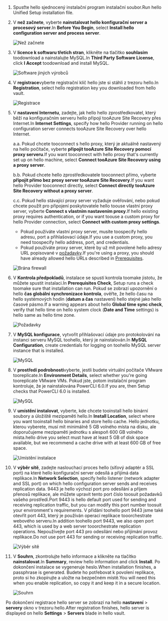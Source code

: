 1. <span data-ttu-id="bed6c-101">Spusťte hello sjednocený instalační program instalační soubor.</span><span class="sxs-lookup"><span data-stu-id="bed6c-101">Run hello Unified Setup installation file.</span></span>
2. <span data-ttu-id="bed6c-102">V **než začnete**, vyberte **nainstalovat hello konfigurační server a procesový server**.</span><span class="sxs-lookup"><span data-stu-id="bed6c-102">In **Before You Begin**, select **Install hello configuration server and process server**.</span></span>

    ![Než začnete](./media/site-recovery-add-configuration-server/combined-wiz1.png)

3. <span data-ttu-id="bed6c-104">V **licence k softwaru třetích stran**, klikněte na tlačítko **souhlasím** toodownload a nainstalujte MySQL.</span><span class="sxs-lookup"><span data-stu-id="bed6c-104">In **Third Party Software License**, click **I Accept** toodownload and install MySQL.</span></span>

    ![Software jiných výrobců](./media/site-recovery-add-configuration-server/combined-wiz2.png)
4. <span data-ttu-id="bed6c-106">V **registrace**vyberte registrační klíč hello jste si stáhli z trezoru hello.</span><span class="sxs-lookup"><span data-stu-id="bed6c-106">In **Registration**, select hello registration key you downloaded from hello vault.</span></span>

    ![Registrace](./media/site-recovery-add-configuration-server/combined-wiz3.png)
5. <span data-ttu-id="bed6c-108">V **nastavení Internetu**, zadejte, jak hello hello zprostředkovatel, který běží na konfiguračním serveru hello připojí tooAzure Site Recovery přes Internet.</span><span class="sxs-lookup"><span data-stu-id="bed6c-108">In **Internet Settings**, specify how hello Provider running on hello configuration server connects tooAzure Site Recovery over hello Internet.</span></span>

   <span data-ttu-id="bed6c-109">a.</span><span class="sxs-lookup"><span data-stu-id="bed6c-109">a.</span></span> <span data-ttu-id="bed6c-110">Pokud chcete tooconnect s hello proxy, který je aktuálně nastavený na hello počítače, vyberte **připojit tooAzure Site Recovery pomocí proxy serveru**.</span><span class="sxs-lookup"><span data-stu-id="bed6c-110">If you want tooconnect with hello proxy that's currently set up on hello machine, select **Connect tooAzure Site Recovery using a proxy server**.</span></span>

   <span data-ttu-id="bed6c-111">b.</span><span class="sxs-lookup"><span data-stu-id="bed6c-111">b.</span></span> <span data-ttu-id="bed6c-112">Pokud chcete hello zprostředkovatele tooconnect přímo, vyberte **připojit přímo bez proxy server tooAzure Site Recovery**.</span><span class="sxs-lookup"><span data-stu-id="bed6c-112">If you want hello Provider tooconnect directly, select **Connect directly tooAzure Site Recovery without a proxy server**.</span></span>

   <span data-ttu-id="bed6c-113">c.</span><span class="sxs-lookup"><span data-stu-id="bed6c-113">c.</span></span> <span data-ttu-id="bed6c-114">Pokud hello stávající proxy server vyžaduje ověřování, nebo pokud chcete použít pro připojení poskytovatele hello toouse vlastní proxy server, vyberte **Connect s vlastním nastavením proxy**.</span><span class="sxs-lookup"><span data-stu-id="bed6c-114">If hello existing proxy requires authentication, or if you want toouse a custom proxy for hello Provider connection, select **Connect with custom proxy settings**.</span></span>

     * <span data-ttu-id="bed6c-115">Pokud používáte vlastní proxy server, musíte toospecify hello adresu, port a přihlašovací údaje.</span><span class="sxs-lookup"><span data-stu-id="bed6c-115">If you use a custom proxy, you need toospecify hello address, port, and credentials.</span></span>
     * <span data-ttu-id="bed6c-116">Pokud používáte proxy server, které by už mít povolené hello adresy URL popisované v [požadavky](#prerequisites).</span><span class="sxs-lookup"><span data-stu-id="bed6c-116">If you're using a proxy, you should have already allowed hello URLs described in [Prerequisites](#prerequisites).</span></span>

     ![Brána firewall](./media/site-recovery-add-configuration-server/combined-wiz4.png)
6. <span data-ttu-id="bed6c-118">V **Kontrola předpokladů**, instalace se spustí kontrola toomake jistotu, že můžete spustit instalaci.</span><span class="sxs-lookup"><span data-stu-id="bed6c-118">In **Prerequisites Check**, Setup runs a check toomake sure that installation can run.</span></span> <span data-ttu-id="bed6c-119">Pokud se zobrazí upozornění o hello **čas globální synchronizace kontrola**, ověřte, že hello času na hello systémových hodin (**datum a čas** nastavení) hello stejné jako hello časové pásmo.</span><span class="sxs-lookup"><span data-stu-id="bed6c-119">If a warning appears about hello **Global time sync check**, verify that hello time on hello system clock (**Date and Time** settings) is hello same as hello time zone.</span></span>

    ![Požadavky](./media/site-recovery-add-configuration-server/combined-wiz5.png)
7. <span data-ttu-id="bed6c-121">V **MySQL konfigurace**, vytvořit přihlašovací údaje pro protokolování na instanci serveru MySQL toohello, který je nainstalován.</span><span class="sxs-lookup"><span data-stu-id="bed6c-121">In **MySQL Configuration**, create credentials for logging on toohello MySQL server instance that is installed.</span></span>

    ![MySQL](./media/site-recovery-add-configuration-server/combined-wiz6.png)
8. <span data-ttu-id="bed6c-123">V **prostředí podrobnosti**vyberte, jestli budete virtuální počítače VMware tooreplicate.</span><span class="sxs-lookup"><span data-stu-id="bed6c-123">In **Environment Details**, select whether you're going tooreplicate VMware VMs.</span></span> <span data-ttu-id="bed6c-124">Pokud jste, potom instalační program kontroluje, že je nainstalována PowerCLI 6.0.</span><span class="sxs-lookup"><span data-stu-id="bed6c-124">If you are, then Setup checks that PowerCLI 6.0 is installed.</span></span>

    ![MySQL](./media/site-recovery-add-configuration-server/combined-wiz7.png)

9. <span data-ttu-id="bed6c-126">V **umístění instalovat**, vyberte, kde chcete tooinstall hello binární soubory a úložiště mezipaměti hello.</span><span class="sxs-lookup"><span data-stu-id="bed6c-126">In **Install Location**, select where you want tooinstall hello binaries and store hello cache.</span></span> <span data-ttu-id="bed6c-127">Hello jednotku, kterou vyberete, musí mít minimálně 5 GB volného místa na disku, ale doporučujeme mezipaměti jednotku s alespoň 600 GB volného místa.</span><span class="sxs-lookup"><span data-stu-id="bed6c-127">hello drive you select must have at least 5 GB of disk space available, but we recommend a cache drive with at least 600 GB of free space.</span></span>

    ![Umístění instalace](./media/site-recovery-add-configuration-server/combined-wiz8.png)
10. <span data-ttu-id="bed6c-129">V **výběr sítě**, zadejte naslouchací proces hello (síťový adaptér a SSL port) na které hello konfigurační server odesílá a přijímá data replikace.</span><span class="sxs-lookup"><span data-stu-id="bed6c-129">In **Network Selection**, specify hello listener (network adapter and SSL port) on which hello configuration server sends and receives replication data.</span></span> <span data-ttu-id="bed6c-130">9443 je hello výchozí port pro odesílání a příjem přenosů replikace, ale můžete upravit tento port číslo toosuit požadavků vašeho prostředí.</span><span class="sxs-lookup"><span data-stu-id="bed6c-130">Port 9443 is hello default port used for sending and receiving replication traffic, but you can modify this port number toosuit your environment's requirements.</span></span> <span data-ttu-id="bed6c-131">V přidání toohello port 9443 jsme také otevřít port 443, který je používán operací replikace tooorchestrate webového serveru.</span><span class="sxs-lookup"><span data-stu-id="bed6c-131">In addition toohello port 9443, we also open port 443, which is used by a web server tooorchestrate replication operations.</span></span> <span data-ttu-id="bed6c-132">Nepoužívejte port 443 pro odesílání nebo přijímání provoz replikace.</span><span class="sxs-lookup"><span data-stu-id="bed6c-132">Do not use port 443 for sending or receiving replication traffic.</span></span>

    ![Výběr sítě](./media/site-recovery-add-configuration-server/combined-wiz9.png)


11. <span data-ttu-id="bed6c-134">V **Souhrn**, zkontrolujte hello informace a klikněte na tlačítko **nainstalovat**.</span><span class="sxs-lookup"><span data-stu-id="bed6c-134">In **Summary**, review hello information and click **Install**.</span></span> <span data-ttu-id="bed6c-135">Po dokončení instalace se vygeneruje heslo.</span><span class="sxs-lookup"><span data-stu-id="bed6c-135">When installation finishes, a passphrase is generated.</span></span> <span data-ttu-id="bed6c-136">Budete ho potřebovat k povolení replikace, proto si ho zkopírujte a uložte na bezpečném místě.</span><span class="sxs-lookup"><span data-stu-id="bed6c-136">You will need this when you enable replication, so copy it and keep it in a secure location.</span></span>

    ![Souhrn](./media/site-recovery-add-configuration-server/combined-wiz10.png)

<span data-ttu-id="bed6c-138">Po dokončení registrace hello server se zobrazí na hello **nastavení** > **servery** okno v trezoru hello.</span><span class="sxs-lookup"><span data-stu-id="bed6c-138">After registration finishes, hello server is displayed on hello **Settings** > **Servers** blade in hello vault.</span></span>
